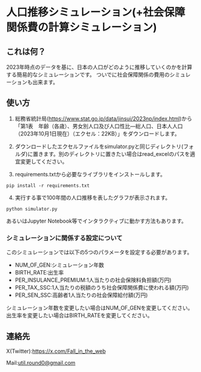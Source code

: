 # 人口推移シミュレーション(+社会保障関係費の計算シミュレーション)

## これは何？
2023年時点のデータを基に、日本の人口がどのように推移していくのかを計算する簡易的なシミュレーションです。
ついでに社会保障関係の費用のシミュレーションも出来ます。

## 使い方

1. 総務省統計局(https://www.stat.go.jp/data/jinsui/2023np/index.html)から
「第1表　年齢（各歳）、男女別人口及び人口性比―総人口、日本人人口（2023年10月1日現在）（エクセル：22KB）」をダウンロードします。

2. ダウンロードしたエクセルファイルをsimulator.pyと同じディレクトリ(フォルダ)に置きます。別のディレクトリに置きたい場合はread_excelのパスを適宜変更してください。

3. requirements.txtから必要なライブラリをインストールします。

```
pip install -r requirements.txt
```

4. 実行する事で100年間の人口推移を表したグラフが表示されます。

```
python simulator.py
```

あるいはJupyter Notebook等でインタラクティブに動かす方法もあります。

### シミュレーションに関係する設定について

このシミュレーションでは以下の5つのパラメータを設定する必要があります。

+ NUM_OF_GEN:シミュレーション年数
+ BIRTH_RATE:出生率
+ PER_INSULANCE_PREMIUM:1人当たりの社会保険料負担額(万円)
+ PER_TAX_SSC:1人当たりの税額のうち社会保障関係費に使われる額(万円)
+ PER_SEN_SSC:高齢者1人当たりの社会保障給付額(万円)

シミュレーション年数を変更したい場合はNUM_OF_GENを変更してください。
出生率を変更したい場合はBIRTH_RATEを変更してください。

## 連絡先

X(Twitter):https://x.com/Fall_in_the_web

Mail:util.round0@gmail.com
